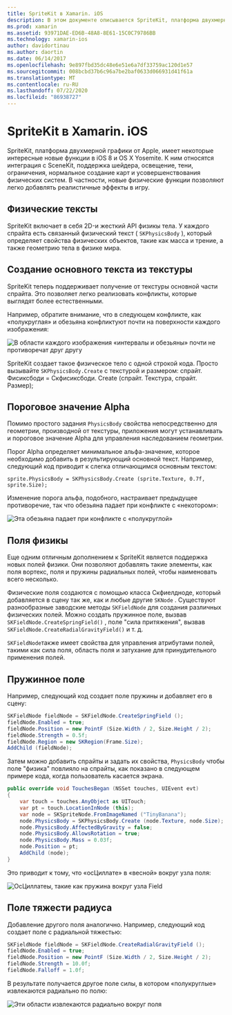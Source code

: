 ```yaml
---
title: SpriteKit в Xamarin. iOS
description: В этом документе описывается SpriteKit, платформа двухмерной графики Apple, которая интегрируется с SceneKit, включает в себя графическую и анимацию, поддерживает освещение и заливку, а также многое другое. SpriteKit можно использовать для создания двумерных игр.
ms.prod: xamarin
ms.assetid: 93971DAE-ED6B-48A8-8E61-15C0C79786BB
ms.technology: xamarin-ios
author: davidortinau
ms.author: daortin
ms.date: 06/14/2017
ms.openlocfilehash: 9e897fbd35dc48e6e51e6a7df33759ac120d1e57
ms.sourcegitcommit: 008bcbd37b6c96a7be2baf0633d066931d41f61a
ms.translationtype: MT
ms.contentlocale: ru-RU
ms.lasthandoff: 07/22/2020
ms.locfileid: "86938727"
---
```

# <a name="spritekit-in-xamarinios"></a>SpriteKit в Xamarin. iOS

SpriteKit, платформа двухмерной графики от Apple, имеет некоторые интересные новые функции в iOS 8 и OS X Yosemite. К ним относятся интеграция с SceneKit, поддержка шейдера, освещение, тени, ограничения, нормальное создание карт и усовершенствования физических систем. В частности, новые физические функции позволяют легко добавлять реалистичные эффекты в игру.

## <a name="physics-bodies"></a>Физические тексты

SpriteKit включает в себя 2D-и жесткий API физикы тела. У каждого спрайта есть связанный физический текст ( `SKPhysicsBody` ), который определяет свойства физических объектов, такие как масса и трение, а также геометрию тела в физике мира.

## <a name="creating-a-physics-body-from-a-texture"></a>Создание основного текста из текстуры
SpriteKit теперь поддерживает получение от текстуры основной части спрайта. Это позволяет легко реализовать конфликты, которые выглядят более естественными.

Например, обратите внимание, что в следующем конфликте, как «полукруглая» и обезьяна конфликтуют почти на поверхности каждого изображения:

![В области каждого изображения «интервалы и обезьяны» почти не противоречат друг другу](spritekit-images/image13.png)

SpriteKit создает такое физическое тело с одной строкой кода. Просто вызывайте `SKPhysicsBody.Create` с текстурой и размером: спрайт. Фисиксбоди = Скфисиксбоди. Create (спрайт. Текстура, спрайт. Размер);

## <a name="alpha-threshold"></a>Пороговое значение Alpha

Помимо простого задания `PhysicsBody` свойства непосредственно для геометрии, производной от текстуры, приложения могут устанавливать и пороговое значение Alpha для управления наследованием геометрии. 

Порог Alpha определяет минимальное альфа-значение, которое необходимо добавить в результирующий основной текст. Например, следующий код приводит к слегка отличающимся основным текстом:

```chsarp
sprite.PhysicsBody = SKPhysicsBody.Create (sprite.Texture, 0.7f, sprite.Size);
```

Изменение порога альфа, подобного, настраивает предыдущее противоречие, так что обезьяна падает при конфликте с «некотором»:

![Эта обезьяна падает при конфликте с «полукруглой»](spritekit-images/image14.png)

## <a name="physics-fields"></a>Поля физикы

Еще одним отличным дополнением к SpriteKit является поддержка новых полей физики. Они позволяют добавлять такие элементы, как поля вортекс, поля и пружины радиальных полей, чтобы наименовать всего несколько.

Физические поля создаются с помощью класса Скфиелдноде, который добавляется в сцену так же, как и любые другие `SKNode` . Существуют разнообразные заводские методы `SKFieldNode` для создания различных физических полей. Можно создать пружинное поле, вызвав `SKFieldNode.CreateSpringField()` , поле "сила притяжения", вызвав `SKFieldNode.CreateRadialGravityField()` и т. д.

`SKFieldNode`также имеет свойства для управления атрибутами полей, такими как сила поля, область поля и затухание для принудительного применения полей.

## <a name="spring-field"></a>Пружинное поле

Например, следующий код создает поле пружины и добавляет его в сцену:

```csharp
SKFieldNode fieldNode = SKFieldNode.CreateSpringField ();
fieldNode.Enabled = true;
fieldNode.Position = new PointF (Size.Width / 2, Size.Height / 2);
fieldNode.Strength = 0.5f;
fieldNode.Region = new SKRegion(Frame.Size);
AddChild (fieldNode);
```

Затем можно добавить спрайты и задать их свойства, `PhysicsBody` чтобы поле "физика" повлияло на спрайты, как показано в следующем примере кода, когда пользователь касается экрана.

```csharp
public override void TouchesBegan (NSSet touches, UIEvent evt)
{
    var touch = touches.AnyObject as UITouch;
    var pt = touch.LocationInNode (this);
    var node = SKSpriteNode.FromImageNamed ("TinyBanana");
    node.PhysicsBody = SKPhysicsBody.Create (node.Texture, node.Size);
    node.PhysicsBody.AffectedByGravity = false;
    node.PhysicsBody.AllowsRotation = true;
    node.PhysicsBody.Mass = 0.03f;
    node.Position = pt;
    AddChild (node);
}
```

Это приводит к тому, что «осЦиллате» в «весной» вокруг узла поля:

![ОсЦиллатеы, такие как пружина вокруг узла Field](spritekit-images/image15.png)

## <a name="radial-gravity-field"></a>Поле тяжести радиуса

Добавление другого поля аналогично. Например, следующий код создает поле с радиальной тяжестью:

```csharp
SKFieldNode fieldNode = SKFieldNode.CreateRadialGravityField ();
fieldNode.Enabled = true;
fieldNode.Position = new PointF (Size.Width / 2, Size.Height / 2);
fieldNode.Strength = 10.0f;
fieldNode.Falloff = 1.0f;
```

В результате получается другое поле силы, в котором «полукруглые» извлекаются радиально по полю:

![Эти области извлекаются радиально вокруг поля](spritekit-images/image16.png)
